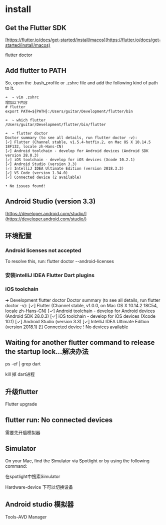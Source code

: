 # install

## Get the Flutter SDK

[https://flutter.io/docs/get-started/install/macos](https://flutter.io/docs/get-started/install/macos)

flutter doctor

## Add flutter to PATH

So, open the .bash\_profile or .zshrc file and add the following kind of path to it.

```text
➜  ~ vim .zshrc
增加以下内容
# flutter
export PATH=${PATH}:/Users/guitar/Development/flutter/bin

➜  ~ which flutter
/Users/guitar/Development/flutter/bin/flutter

➜  ~ flutter doctor
Doctor summary (to see all details, run flutter doctor -v):
[✓] Flutter (Channel stable, v1.5.4-hotfix.2, on Mac OS X 10.14.5 18F132, locale zh-Hans-CN)
[✓] Android toolchain - develop for Android devices (Android SDK version 28.0.3)
[✓] iOS toolchain - develop for iOS devices (Xcode 10.2.1)
[✓] Android Studio (version 3.3)
[✓] IntelliJ IDEA Ultimate Edition (version 2018.3.3)
[✓] VS Code (version 1.34.0)
[✓] Connected device (2 available)

• No issues found!
```

## Android Studio \(version 3.3\)

[https://developer.android.com/studio/](https://developer.android.com/studio/)

## 环境配置

### Android licenses not accepted

To resolve this, run: flutter doctor --android-licenses

### 安装intelliJ IDEA Flutter Dart plugins

### iOS toolchain

➜ Development flutter doctor Doctor summary \(to see all details, run flutter doctor -v\): \[✓\] Flutter \(Channel stable, v1.0.0, on Mac OS X 10.14.2 18C54, locale zh-Hans-CN\) \[✓\] Android toolchain - develop for Android devices \(Android SDK 28.0.3\) \[✓\] iOS toolchain - develop for iOS devices \(Xcode 10.1\) \[✓\] Android Studio \(version 3.3\) \[✓\] IntelliJ IDEA Ultimate Edition \(version 2018.1\) \[!\] Connected device ! No devices available

## Waiting for another flutter command to release the startup lock...解决办法

ps -ef \| grep dart

kill 掉 dart进程

## 升级flutter

Flutter upgrade

## flutter run: No connected devices

需要先开启模拟器

## Simulator

On your Mac, find the Simulator via Spotlight or by using the following command:

在spotlight中搜索Simulator

Hardware-device 下可以切换设备

## Android studio 模拟器

Tools-AVD Manager


